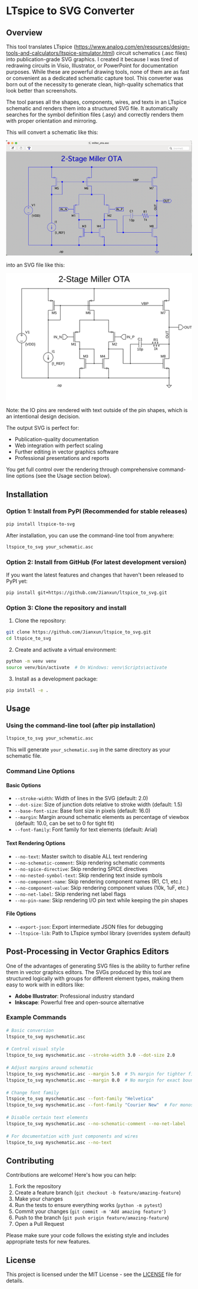 # LTspice to SVG Converter

## Overview

This tool translates LTspice (https://www.analog.com/en/resources/design-tools-and-calculators/ltspice-simulator.html) circuit schematics (.asc files) into publication-grade SVG graphics. I created it because I was tired of redrawing circuits in Visio, Illustrator, or PowerPoint for documentation purposes. While these are powerful drawing tools, none of them are as fast or convenient as a dedicated schematic capture tool. This converter was born out of the necessity to generate clean, high-quality schematics that look better than screenshots.

The tool parses all the shapes, components, wires, and texts in an LTspice schematic and renders them into a structured SVG file. It automatically searches for the symbol definition files (.asy) and correctly renders them with proper orientation and mirroring.

This will convert a schematic like this:

![LTspice Miller OTA Schematic](https://raw.githubusercontent.com/Jianxun/ltspice_to_svg/main/schematics/miller_ota_schematic.png)

into an SVG file like this:

![Miller OTA SVG Output](https://raw.githubusercontent.com/Jianxun/ltspice_to_svg/main/schematics/miller_ota.svg)

Note: the IO pins are rendered with text outside of the pin shapes, which is an intentional design decision.

The output SVG is perfect for:
- Publication-quality documentation
- Web integration with perfect scaling
- Further editing in vector graphics software
- Professional presentations and reports

You get full control over the rendering through comprehensive command-line options (see the Usage section below).

## Installation

### Option 1: Install from PyPI (Recommended for stable releases)

```bash
pip install ltspice-to-svg
```

After installation, you can use the command-line tool from anywhere:

```bash
ltspice_to_svg your_schematic.asc
```

### Option 2: Install from GitHub (For latest development version)

If you want the latest features and changes that haven't been released to PyPI yet:

```bash
pip install git+https://github.com/Jianxun/ltspice_to_svg.git
```

### Option 3: Clone the repository and install

1. Clone the repository:
```bash
git clone https://github.com/Jianxun/ltspice_to_svg.git
cd ltspice_to_svg
```

2. Create and activate a virtual environment:
```bash
python -m venv venv
source venv/bin/activate  # On Windows: venv\Scripts\activate
```

3. Install as a development package:
```bash
pip install -e .
```

## Usage

### Using the command-line tool (after pip installation)

```bash
ltspice_to_svg your_schematic.asc
```

This will generate `your_schematic.svg` in the same directory as your schematic file.


### Command Line Options

#### Basic Options
- `--stroke-width`: Width of lines in the SVG (default: 2.0)
- `--dot-size`: Size of junction dots relative to stroke width (default: 1.5)
- `--base-font-size`: Base font size in pixels (default: 16.0)
- `--margin`: Margin around schematic elements as percentage of viewbox (default: 10.0, can be set to 0 for tight fit)
- `--font-family`: Font family for text elements (default: Arial)

#### Text Rendering Options
- `--no-text`: Master switch to disable ALL text rendering
- `--no-schematic-comment`: Skip rendering schematic comments
- `--no-spice-directive`: Skip rendering SPICE directives
- `--no-nested-symbol-text`: Skip rendering text inside symbols
- `--no-component-name`: Skip rendering component names (R1, C1, etc.)
- `--no-component-value`: Skip rendering component values (10k, 1uF, etc.)
- `--no-net-label`: Skip rendering net label flags
- `--no-pin-name`: Skip rendering I/O pin text while keeping the pin shapes

#### File Options
- `--export-json`: Export intermediate JSON files for debugging
- `--ltspice-lib`: Path to LTspice symbol library (overrides system default)

## Post-Processing in Vector Graphics Editors

One of the advantages of generating SVG files is the ability to further refine them in vector graphics editors. The SVGs produced by this tool are structured logically with groups for different element types, making them easy to work with in editors like:

- **Adobe Illustrator**: Professional industry standard
- **Inkscape**: Powerful free and open-source alternative

### Example Commands

```bash
# Basic conversion
ltspice_to_svg myschematic.asc

# Control visual style
ltspice_to_svg myschematic.asc --stroke-width 3.0 --dot-size 2.0

# Adjust margins around schematic
ltspice_to_svg myschematic.asc --margin 5.0  # 5% margin for tighter fit
ltspice_to_svg myschematic.asc --margin 0.0  # No margin for exact bounds

# Change font family
ltspice_to_svg myschematic.asc --font-family "Helvetica"
ltspice_to_svg myschematic.asc --font-family "Courier New"  # For monospace text

# Disable certain text elements
ltspice_to_svg myschematic.asc --no-schematic-comment --no-net-label

# For documentation with just components and wires
ltspice_to_svg myschematic.asc --no-text
```

## Contributing

Contributions are welcome! Here's how you can help:

1. Fork the repository
2. Create a feature branch (`git checkout -b feature/amazing-feature`)
3. Make your changes
4. Run the tests to ensure everything works (`python -m pytest`)
5. Commit your changes (`git commit -m 'Add amazing feature'`)
6. Push to the branch (`git push origin feature/amazing-feature`)
7. Open a Pull Request

Please make sure your code follows the existing style and includes appropriate tests for new features.

## License

This project is licensed under the MIT License - see the [LICENSE](LICENSE) file for details.
